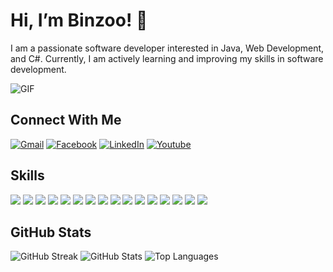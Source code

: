 # Hi, I’m Binzoo! 👋

I am a passionate software developer interested in Java, Web Development, and C#. Currently, I am actively learning and improving my skills in software development.

![GIF](https://paradox.ba/paradox/wp-content/uploads/2019/10/4paradox-animation-min.gif)

## Connect With Me

[![Gmail](https://img.shields.io/badge/Gmail-D14836?style=for-the-badge&logo=gmail&logoColor=white)](mailto:binamrathapa015@gmail.com)
[![Facebook](https://img.shields.io/badge/Facebook-1877F2?style=for-the-badge&logo=facebook&logoColor=white)](https://www.facebook.com/binamra.thapa.96/)
[![LinkedIn](https://img.shields.io/badge/LinkedIn-1877F2?style=for-the-badge&logo=linkedin&logoColor=white)](https://www.linkedin.com/in/binamra-thapa-5405ba23b/)
[![Youtube](https://img.shields.io/badge/YouTube-red?style=for-the-badge&logo=youtube&logoColor=white)]((https://www.youtube.com/channel/UCQBg29CxZF78NeNTfsPPSQg))


## Skills

![](https://img.shields.io/badge/HTML5-E34F26?style=for-the-badge&logo=html5&logoColor=white)
![](https://img.shields.io/badge/CSS3-1572B6?style=for-the-badge&logo=css3&logoColor=white)
![](https://img.shields.io/badge/Bootstrap-7765ea?style=for-the-badge&logo=bootstrap&logoColor=white)
![](https://img.shields.io/badge/JavaScript-F7DF1E?style=for-the-badge&logo=javascript&logoColor=black)
![](https://img.shields.io/badge/Node.js-339933?style=for-the-badge&logo=nodedotjs&logoColor=white)
![](https://img.shields.io/badge/C-00599C?style=for-the-badge&logo=c&logoColor=white)
![](https://img.shields.io/badge/Java-ED8B00?style=for-the-badge&logo=openjdk&logoColor=white)
![](https://img.shields.io/badge/C%23-239120?style=for-the-badge&logo=c-sharp&logoColor=white)
![](https://img.shields.io/badge/.NET-5C2D91?style=for-the-badge&logo=.net&logoColor=white)
![](https://img.shields.io/badge/Express.js-000000?style=for-the-badge&logo=express&logoColor=white)
![](https://img.shields.io/badge/MongoDB-4EA94B?style=for-the-badge&logo=mongodb&logoColor=white)
![](https://img.shields.io/badge/GitHub_Actions-2088FF?style=for-the-badge&logo=github-actions&logoColor=white)
![](https://img.shields.io/badge/Ubuntu-E95420?style=for-the-badge&logo=ubuntu&logoColor=white)
![](https://img.shields.io/badge/Python-3776AB?style=for-the-badge&logo=python&logoColor=white)
![](https://img.shields.io/badge/Git-F05032?style=for-the-badge&logo=git&logoColor=white)
![](https://img.shields.io/badge/VS_Code-3ea5ea?style=for-the-badge&logo=visualstudiocode&logoColor=white)

## GitHub Stats

![GitHub Streak](https://github-readme-streak-stats.herokuapp.com/?user=Binzoo&theme=chartreuse-dark&hide_border=true&include_all_commits=True&count_private=true)
![GitHub Stats](https://github-readme-stats.vercel.app/api?username=Binzoo&theme=chartreuse-dark&hide_border=true&count_private=true&show_icons=true)
![Top Languages](https://github-readme-stats.vercel.app/api/top-langs/?username=Binzoo&langs_count=3&theme=chartreuse-dark&hide_border=true&show_icons=true&hide=html,css,glsl)
